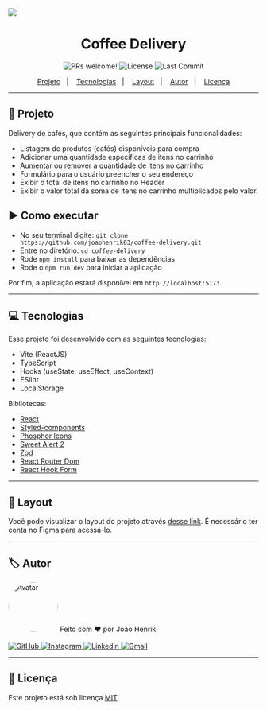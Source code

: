 <img src="https://user-images.githubusercontent.com/84729916/221337150-418035d3-522a-4153-b659-9782a274c940.png">

<h1 align="center">
  Coffee Delivery
</h1>

<p align="center">
  <img src="https://img.shields.io/static/v1?label=PRs&message=welcome&color=49AA26&labelColor=000000" alt="PRs welcome!">
  <img src="https://img.shields.io/badge/license-MIT-blue" alt="License">
  <img src="https://img.shields.io/github/last-commit/joaohenrik03/coffee-delivery" alt="Last Commit">
</p>

<p align="center">
  <a href="#rocket-projeto">Projeto</a>&nbsp;&nbsp;&nbsp;|&nbsp;&nbsp;&nbsp;
  <a href="#computer-tecnologias">Tecnologias</a>&nbsp;&nbsp;&nbsp;|&nbsp;&nbsp;&nbsp;
   <a href="#bookmark-layout">Layout</a>&nbsp;&nbsp;&nbsp;|&nbsp;&nbsp;&nbsp;
  <a href="#label-autor">Autor</a>&nbsp;&nbsp;&nbsp;|&nbsp;&nbsp;&nbsp;
  <a href="#memo-licença">Licença</a>
</p>

<hr>

## :rocket: Projeto

Delivery de cafés, que contém as seguintes principais funcionalidades: 
- Listagem de produtos (cafés) disponíveis para compra
- Adicionar uma quantidade específicas de itens no carrinho
- Aumentar ou remover a quantidade de itens no carrinho
- Formulário para o usuário preencher o seu endereço
- Exibir o total de itens no carrinho no Header
- Exibir o valor total da soma de itens no carrinho multiplicados pelo valor.

## :arrow_forward: Como executar

- No seu terminal digite: `git clone https://github.com/joaohenrik03/coffee-delivery.git`
- Entre no diretório: `cd coffee-delivery`
- Rode `npm install` para baixar as dependências
- Rode o `npm run dev` para iniciar a aplicação

Por fim, a aplicação estará disponível em `http://localhost:5173`.

<hr>

## :computer: Tecnologias

Esse projeto foi desenvolvido com as seguintes tecnologias:

- Vite (ReactJS)
- TypeScript
- Hooks (useState, useEffect, useContext)
- ESlint
- LocalStorage

Bibliotecas:

- [React](https://pt-br.reactjs.org/)
- [Styled-components](https://styled-components.com/docs/basics#installation)
- [Phosphor Icons](https://phosphoricons.com/)
- [Sweet Alert 2](https://sweetalert2.github.io/)
- [Zod](https://github.com/colinhacks/zod)
- [React Router Dom](https://reactrouter.com/en/main)
- [React Hook Form](https://react-hook-form.com/)

<hr>

## :bookmark: Layout

Você pode visualizar o layout do projeto através [desse link](https://www.figma.com/file/qMe0jIhSGOm01VMxAhv9OM/Coffee-Delivery-(Copy)?node-id=11%3A599&t=KfjRo8DTH2PxneZr-0). 
É necessário ter conta no [Figma](https://figma.com) para acessá-lo.

<hr>

## :label: Autor

<img style="border-radius: 50%;" src="https://avatars.githubusercontent.com/u/84729916?v=4" width="100px;" alt="Avatar">
Feito com ❤️ por João Henrik.
<br/>
<br/>
<a href="https://github.com/joaohenrik03" target="_blank">
  <img src="https://img.shields.io/badge/github-%23121011.svg?style=for-the-badge&logo=github&logoColor=white" alt="GitHub">
</a>
<a href="https://www.instagram.com/_joaohenrik/" target="_blank">
  <img src="https://img.shields.io/badge/Instagram-%23E4405F.svg?style=for-the-badge&logo=Instagram&logoColor=white" alt="Instagram">
</a>
<a href="https://www.linkedin.com/in/jo%C3%A3o-henrik-signori-zilch-137a6222b/" target="_blank">
  <img src="https://img.shields.io/badge/linkedin-%230077B5.svg?style=for-the-badge&logo=linkedin&logoColor=white" alt="Linkedin">
</a>  
<a href="mailto:jh.signori@gmail.com" target="_blank">
  <img src="https://img.shields.io/badge/-Gmail-%23333?style=for-the-badge&logo=gmail&logoColor=white" alt="Gmail">
</a>

<hr>

## :memo: Licença

Este projeto está sob licença [MIT](./LICENSE).

